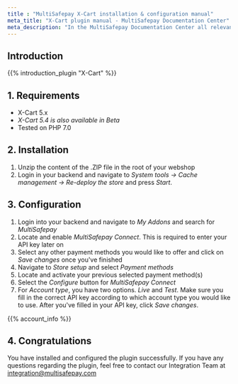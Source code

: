 ```yaml
---
title : "MultiSafepay X-Cart installation & configuration manual"
meta_title: "X-Cart plugin manual - MultiSafepay Documentation Center"
meta_description: "In the MultiSafepay Documentation Center all relevant information regarding our Plugins and API. As well as Support pages for Payment Method, Tools and General Questions. You can also find the contact details of our Support Team and Integration Team."
---
```


## Introduction

{{% introduction_plugin "X-Cart" %}}

## 1. Requirements
- X-Cart 5.x        
- _X-Cart 5.4 is also available in Beta_
- Tested on PHP 7.0

## 2. Installation
1. Unzip the content of the .ZIP file in the root of your webshop
2. Login in your backend and navigate to _System tools -> Cache management -> Re-deploy the store_ and press _Start_.

## 3. Configuration
1. Login into your backend and navigate to _My Addons_ and search for _MultiSafepay_
2. Locate and enable _MultiSafepay Connect_. This is required to enter your API key later on
3. Select any other payment methods you would like to offer and click on _Save changes_ once you've finished
4. Navigate to _Store setup_ and select _Payment methods_
5. Locate and activate your previous selected payment method(s)
6. Select the _Configure_ button for _MultiSafepay Connect_
7. For _Account type_, you have two options. _Live_ and _Test_. Make sure you fill in the correct API key according to which account type you would like to use. After you've filled in your API key, click _Save changes_.  

{{% account_info %}}

## 4. Congratulations
You have installed and configured the plugin successfully. If you have any questions regarding the plugin, feel free to contact our Integration Team at <integration@multisafepay.com>
